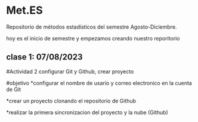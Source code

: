 # Met.ES
Repositorio de métodos estadísticos del semestre Agosto-Diciembre.
 
 hoy es el inicio de semestre y empezamos creando nuestro reporitorio  
 
 clase 1: 07/08/2023
 -------------------------------------------------------------------------------
 
 #Actividad 2 configurar Git y Github, crear proyecto
 
 #objetivo
 *configurar el nombre de usario y correo electronico en la cuenta de Git
 
 *crear un proyecto clonando el repositorio de Github
 
 *realizar la primera sincronizacion del proyecto y la nube (Github)
 
 
